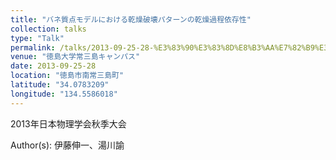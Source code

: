 ```yaml
---
title: "バネ質点モデルにおける乾燥破壊パターンの乾燥過程依存性"
collection: talks
type: "Talk"
permalink: /talks/2013-09-25-28-%E3%83%90%E3%83%8D%E8%B3%AA%E7%82%B9%E3%83%A2%E3%83%87%E3%83%AB%E3%81%AB%E3%81%8A%E3%81%91%E3%82%8B%E4%B9%BE%E7%87%A5%E7%A0%B4%E5%A3%8A%E3%83%91%E3%82%BF%E3%83%BC%E3%83%B3%E3%81%AE
venue: "徳島大学常三島キャンパス"
date: 2013-09-25-28
location: "徳島市南常三島町"
latitude: "34.0783209"
longitude: "134.5586018"
---
```


2013年日本物理学会秋季大会

Author(s): 伊藤伸一、湯川諭
